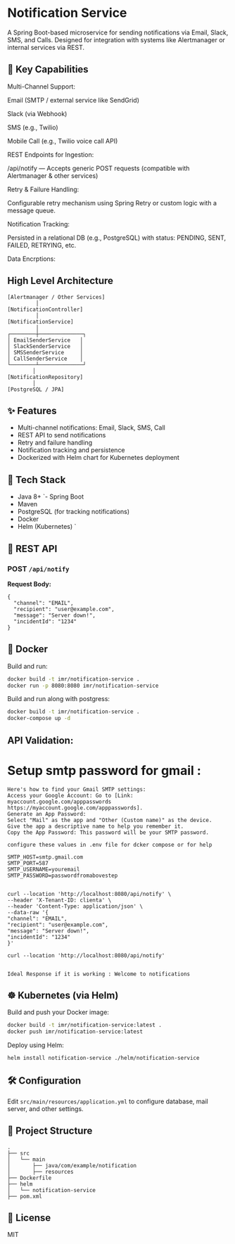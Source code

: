 # Notification Service

A Spring Boot-based microservice for sending notifications via Email, Slack, SMS, and Calls. Designed for integration with systems like Alertmanager or internal services via REST.

## 🔧 Key Capabilities

Multi-Channel Support:

Email (SMTP / external service like SendGrid)

Slack (via Webhook)

SMS (e.g., Twilio)

Mobile Call (e.g., Twilio voice call API)

REST Endpoints for Ingestion:

/api/notify — Accepts generic POST requests (compatible with Alertmanager & other services)

Retry & Failure Handling:

Configurable retry mechanism using Spring Retry or custom logic with a message queue.

Notification Tracking:

Persisted in a relational DB (e.g., PostgreSQL) with status: PENDING, SENT, FAILED, RETRYING, etc.

Data Encrptions:



## High Level Architecture

```
[Alertmanager / Other Services]
         │
[NotificationController]
         │
[NotificationService]
         │
┌────────┼──────────────┐
│ EmailSenderService   │
│ SlackSenderService   │
│ SMSSenderService     │
│ CallSenderService    │
└────────┴──────────────┘
        │
[NotificationRepository]
        │
[PostgreSQL / JPA]
```
## ✨ Features

- Multi-channel notifications: Email, Slack, SMS, Call
- REST API to send notifications
- Retry and failure handling
- Notification tracking and persistence
- Dockerized with Helm chart for Kubernetes deployment

## 🚀 Tech Stack

- Java 8+
`- Spring Boot
- Maven
- PostgreSQL (for tracking notifications)
- Docker
- Helm (Kubernetes)
`
## 🧪 REST API

### POST `/api/notify`

**Request Body:**

```
{
  "channel": "EMAIL",
  "recipient": "user@example.com",
  "message": "Server down!",
  "incidentId": "1234"
}
```

## 🐳 Docker

Build and run:

```bash
docker build -t imr/notification-service .
docker run -p 8080:8080 imr/notification-service
```

Build and run along with postgress:
```bash
docker build -t imr/notification-service .
docker-compose up -d
```

##  API Validation:

# Setup smtp password for gmail :
```
Here's how to find your Gmail SMTP settings:
Access your Google Account: Go to [Link: myaccount.google.com/apppasswords https://myaccount.google.com/apppasswords].
Generate an App Password:
Select "Mail" as the app and "Other (Custom name)" as the device.
Give the app a descriptive name to help you remember it.
Copy the App Password: This password will be your SMTP password.

configure these values in .env file for dcker compose or for help 

SMTP_HOST=smtp.gmail.com
SMTP_PORT=587
SMTP_USERNAME=youremail
SMTP_PASSWORD=passwordfromabovestep


```

```
curl --location 'http://localhost:8080/api/notify' \
--header 'X-Tenant-ID: clienta' \
--header 'Content-Type: application/json' \
--data-raw '{
"channel": "EMAIL",
"recipient": "user@example.com",
"message": "Server down!",
"incidentId": "1234"
}'

curl --location 'http://localhost:8080/api/notify'


Ideal Response if it is working : Welcome to notifications
```
## ☸️ Kubernetes (via Helm)

Build and push your Docker image:

```bash
docker build -t imr/notification-service:latest .
docker push imr/notification-service:latest
```

Deploy using Helm:

```bash
helm install notification-service ./helm/notification-service
```

## 🛠 Configuration

Edit `src/main/resources/application.yml` to configure database, mail server, and other settings.

## 📂 Project Structure

```
.
├── src
│   └── main
│       ├── java/com/example/notification
│       ├── resources
├── Dockerfile
├── helm
│   └── notification-service
├── pom.xml
```

## 📃 License

MIT
